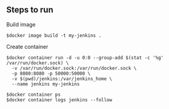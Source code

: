## Steps to run

Build image
```
$docker image build -t my-jenkins .
```

Create container
```
$docker container run -d -u 0:0 --group-add $(stat -c '%g' /var/run/docker.sock) \
  -v /var/run/docker.sock:/var/run/docker.sock \
  -p 8080:8080 -p 50000:50000 \
  -v $(pwd)/jenkins:/var/jenkins_home \
  --name jenkins my-jenkins

$docker container ps
$docker container logs jenkins --follow
```
